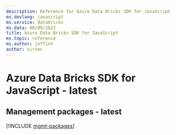 ```yaml
---
description: Reference for Azure Data Bricks SDK for JavaScript
ms.devlang: javascript
ms.service: databricks
ms.data: 08/09/2022
title: Azure Data Bricks SDK for JavaScript
ms.topic: reference
ms.author: jeffish
author: xirzec
---
```

# Azure Data Bricks SDK for JavaScript - latest

## Management packages - latest
[!INCLUDE [mgmt-packages](data-bricks-mgmt-index.md)]